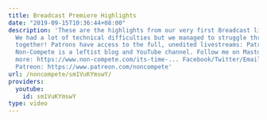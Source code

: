 ```yaml
---
title: Breadcast Premiere Highlights
date: "2019-09-15T10:36:44+08:00"
description: 'These are the highlights from our very first Breadcast live stream!
  We had a lot of technical difficulties but we managed to struggle through things
  together! Patrons have access to the full, unedited livestreams: Patreon.com/noncompete
  Non-Compete is a leftist blog and YouTube channel. Follow me on Mastodon. Find out
  more: https://www.non-compete.com/its-time-... Facebook/Twitter/Email info: http://www.non-compete.com/about/
  Patreon: https://www.patreon.com/noncompete'
url: /noncompete/sm1VuKYmswY/
providers:
  youtube:
    id: sm1VuKYmswY
type: video
---
```

